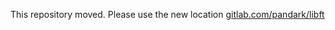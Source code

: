This repository moved. Please use the new location [gitlab.com/pandark/libft](https://gitlab.com/pandark/libft)
